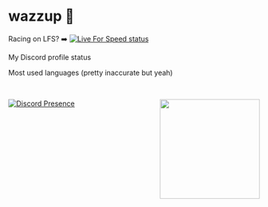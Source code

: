 # wazzup 👋
Racing on LFS? ➡️ [![Live For Speed status](https://www.lfsworld.net/isonline.JerosGamer88)](https://lfs.net/)
<!--<img src="https://ascript89.github.io/assets/kris-pfp.png" align="right" height="150px" />-->


<!--
![status](https://dev.discordprofiles.me/badge/status/735128293254103061?simple=true)
![playing](https://dev.discordprofiles.me/badge/playing/735128293254103061)
![vscode](https://dev.discordprofiles.me/badge/vscode/735128293254103061)
-->
<p align="right" margin="0"><p align="left">My Discord profile status</p>  Most used languages (pretty inaccurate but yeah)</p><br>
  
[![Discord Presence](https://lanyard.cnrad.dev/api/735128293254103061)](https://discord.com/users/735128293254103061)
<img height="200px" align="right" src="https://github-readme-stats.vercel.app/api/top-langs/?username=jerosajose&theme=dracula" />
